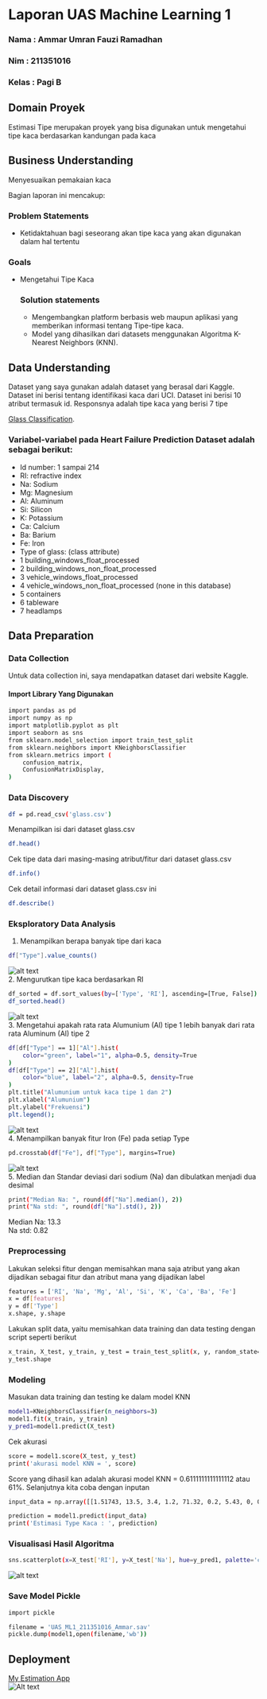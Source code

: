 # Laporan UAS Machine Learning 1
### Nama  : Ammar Umran Fauzi Ramadhan
### Nim   : 211351016
### Kelas : Pagi B

## Domain Proyek

Estimasi Tipe merupakan proyek yang bisa digunakan untuk mengetahui tipe kaca berdasarkan kandungan pada kaca 

## Business Understanding

Menyesuaikan pemakaian kaca

Bagian laporan ini mencakup:

### Problem Statements

- Ketidaktahuan bagi seseorang akan tipe kaca yang akan digunakan dalam hal tertentu

### Goals

- Mengetahui Tipe Kaca
    ### Solution statements
    - Mengembangkan platform berbasis web maupun aplikasi yang memberikan informasi tentang Tipe-tipe kaca.
    - Model yang dihasilkan dari datasets menggunakan Algoritma K-Nearest Neighbors (KNN).

## Data Understanding
Dataset yang saya gunakan adalah dataset yang berasal dari Kaggle. Dataset ini berisi tentang identifikasi kaca dari UCI. Dataset ini berisi 10 atribut termasuk id. Responsnya adalah tipe kaca yang berisi 7 tipe<br>

[Glass Classification](https://www.kaggle.com/datasets/uciml/glass).

### Variabel-variabel pada Heart Failure Prediction Dataset adalah sebagai berikut:
- Id number: 1 sampai 214
- RI: refractive index
- Na: Sodium
- Mg: Magnesium
- Al: Aluminum
- Si: Silicon
- K: Potassium
- Ca: Calcium
- Ba: Barium
- Fe: Iron
- Type of glass: (class attribute)
- 1 building_windows_float_processed
- 2 building_windows_non_float_processed
- 3 vehicle_windows_float_processed
- 4 vehicle_windows_non_float_processed (none in this database)
- 5 containers
- 6 tableware
- 7 headlamps

## Data Preparation

### Data Collection
Untuk data collection ini, saya mendapatkan dataset dari website Kaggle.

#### Import Library Yang Digunakan
``` bash
import pandas as pd
import numpy as np
import matplotlib.pyplot as plt
import seaborn as sns
from sklearn.model_selection import train_test_split
from sklearn.neighbors import KNeighborsClassifier
from sklearn.metrics import (
    confusion_matrix,
    ConfusionMatrixDisplay,
)
```

### Data Discovery

``` bash
df = pd.read_csv('glass.csv')
```
Menampilkan isi dari dataset glass.csv
``` bash
df.head()
```
Cek tipe data dari masing-masing atribut/fitur dari dataset glass.csv
``` bash
df.info()
```
Cek detail informasi dari dataset glass.csv ini
``` bash
df.describe()
```

### Eksploratory Data Analysis
1. Menampilkan berapa banyak tipe dari kaca
``` bash
df["Type"].value_counts()
```
![alt text](outputa.png)<br>
2. Mengurutkan tipe kaca berdasarkan RI
``` bash
df_sorted = df.sort_values(by=['Type', 'RI'], ascending=[True, False])
df_sorted.head()
```
![alt text](outputb.png)<br>
3. Mengetahui apakah rata rata Alumunium (Al) tipe 1 lebih banyak dari rata rata Aluminum (Al) tipe 2
``` bash
df[df["Type"] == 1]["Al"].hist(
    color="green", label="1", alpha=0.5, density=True
)
df[df["Type"] == 2]["Al"].hist(
    color="blue", label="2", alpha=0.5, density=True
)
plt.title("Alumunium untuk kaca tipe 1 dan 2")
plt.xlabel("Alumunium")
plt.ylabel("Frekuensi")
plt.legend();
```
![alt text](output1.png)<br>
4. Menampilkan banyak fitur Iron (Fe) pada setiap Type
``` bash
pd.crosstab(df["Fe"], df["Type"], margins=True)
```
![alt text](outputc.png)<br>
5. Median dan Standar deviasi dari sodium (Na) dan dibulatkan menjadi dua desimal
``` bash
print("Median Na: ", round(df["Na"].median(), 2))
print("Na std: ", round(df["Na"].std(), 2))
```
Median Na:  13.3<br>Na std:  0.82<br>
### Preprocessing
Lakukan seleksi fitur dengan memisahkan mana saja atribut yang akan dijadikan sebagai fitur dan atribut mana yang dijadikan label
``` bash
features = ['RI', 'Na', 'Mg', 'Al', 'Si', 'K', 'Ca', 'Ba', 'Fe']
x = df[features]
y = df['Type']
x.shape, y.shape
```
Lakukan split data, yaitu memisahkan data training dan data testing dengan script seperti berikut
```bash
x_train, X_test, y_train, y_test = train_test_split(x, y, random_state=90)
y_test.shape
```
### Modeling
Masukan data training dan testing ke dalam model KNN
``` bash
model1=KNeighborsClassifier(n_neighbors=3)
model1.fit(x_train, y_train)
y_pred1=model1.predict(X_test)
```
Cek akurasi
``` bash
score = model1.score(X_test, y_test)
print('akurasi model KNN = ', score)
```
Score yang dihasil kan adalah akurasi model KNN =  0.6111111111111112 atau 61%. Selanjutnya kita coba dengan inputan
``` bash
input_data = np.array([[1.51743, 13.5, 3.4, 1.2, 71.32, 0.2, 5.43, 0, 0]])

prediction = model1.predict(input_data)
print('Estimasi Type Kaca : ', prediction)
```
### Visualisasi Hasil Algoritma
``` bash
sns.scatterplot(x=X_test['RI'], y=X_test['Na'], hue=y_pred1, palette='coolwarm', marker='o', s=100, edgecolor='k')
```
![alt text](output2.png)<br>
### Save Model Pickle
``` bash
import pickle

filename = 'UAS_ML1_211351016_Ammar.sav'
pickle.dump(model1,open(filename,'wb'))
```
## Deployment
[My Estimation App](https://appglass.streamlit.app/)<br>
![Alt text](app.png)<br>

